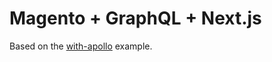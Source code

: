 # Magento + GraphQL + Next.js

Based on the [with-apollo](https://github.com/zeit/next.js/tree/master/examples/with-apollo) example.
